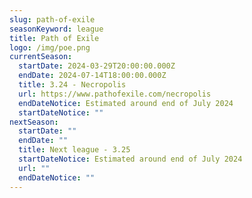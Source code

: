 ```yaml
---
slug: path-of-exile
seasonKeyword: league
title: Path of Exile
logo: /img/poe.png
currentSeason:
  startDate: 2024-03-29T20:00:00.000Z
  endDate: 2024-07-14T18:00:00.000Z
  title: 3.24 - Necropolis
  url: https://www.pathofexile.com/necropolis
  endDateNotice: Estimated around end of July 2024
  startDateNotice: ""
nextSeason:
  startDate: ""
  endDate: ""
  title: Next league - 3.25
  startDateNotice: Estimated around end of July 2024
  url: ""
  endDateNotice: ""
---
```

